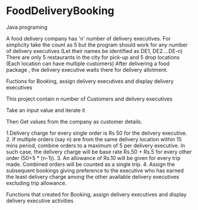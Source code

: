 # FoodDeliveryBooking

Java programing

A food delivery company has 'n' number of delivery executives. For simplicity take the count as 5 but the program
should work for any number of delivery executives (Let their names be identified as DE1, DE2....DE-n)
There are only 5 restaurants in the city for pick-up and 5 drop locations (Each location can have multiple customers) 
After delivering a food package , the delivery executive waits there for delivery allotment.


Fuctions for  Booking, assign delivery executives and display delivery executives 

This project contain n number of Customers and delivery executives

Take an input value and iterate  it

Then Get values from the company as customer details.

1.Delivery charge for every single order is Rs 50 for the delivery executive.
2. If multiple orders (say n) are from the same delivery location within 15 mins period, combine orders to a maximum 
of 5 per delivery executive. 
 In such case, the delivery charge will be base rate Rs.50 + Rs.5 for every other order (50+5 * (n-1)). 
3. An allowance of Rs.10 will be given for every trip made. Combined orders will be counted as a single trip.
4. Assign the subsequent bookings giving preference to the executive who has earned the least delivery charge 
among the other available delivery executives excluding trip allowance.


Functions that created for Booking, assign delivery executives and display delivery executive activities




